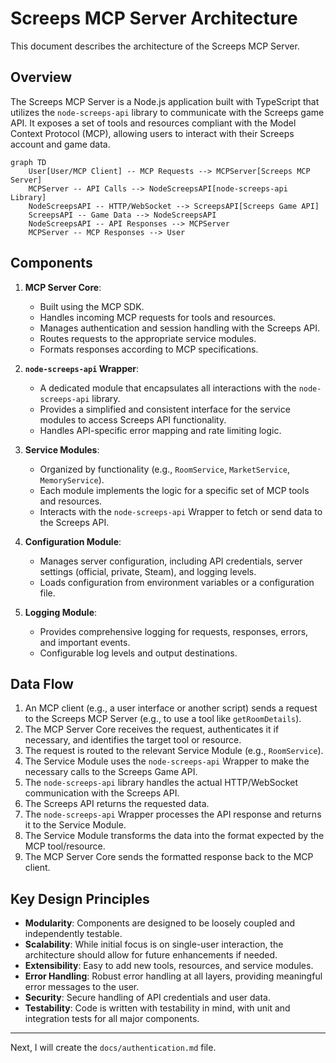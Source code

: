 # Screeps MCP Server Architecture

This document describes the architecture of the Screeps MCP Server.

## Overview

The Screeps MCP Server is a Node.js application built with TypeScript that utilizes the `node-screeps-api` library to communicate with the Screeps game API. It exposes a set of tools and resources compliant with the Model Context Protocol (MCP), allowing users to interact with their Screeps account and game data.

```mermaid
graph TD
    User[User/MCP Client] -- MCP Requests --> MCPServer[Screeps MCP Server]
    MCPServer -- API Calls --> NodeScreepsAPI[node-screeps-api Library]
    NodeScreepsAPI -- HTTP/WebSocket --> ScreepsAPI[Screeps Game API]
    ScreepsAPI -- Game Data --> NodeScreepsAPI
    NodeScreepsAPI -- API Responses --> MCPServer
    MCPServer -- MCP Responses --> User
```

## Components

1.  **MCP Server Core**:
    *   Built using the MCP SDK.
    *   Handles incoming MCP requests for tools and resources.
    *   Manages authentication and session handling with the Screeps API.
    *   Routes requests to the appropriate service modules.
    *   Formats responses according to MCP specifications.

2.  **`node-screeps-api` Wrapper**:
    *   A dedicated module that encapsulates all interactions with the `node-screeps-api` library.
    *   Provides a simplified and consistent interface for the service modules to access Screeps API functionality.
    *   Handles API-specific error mapping and rate limiting logic.

3.  **Service Modules**:
    *   Organized by functionality (e.g., `RoomService`, `MarketService`, `MemoryService`).
    *   Each module implements the logic for a specific set of MCP tools and resources.
    *   Interacts with the `node-screeps-api` Wrapper to fetch or send data to the Screeps API.

4.  **Configuration Module**:
    *   Manages server configuration, including API credentials, server settings (official, private, Steam), and logging levels.
    *   Loads configuration from environment variables or a configuration file.

5.  **Logging Module**:
    *   Provides comprehensive logging for requests, responses, errors, and important events.
    *   Configurable log levels and output destinations.

## Data Flow

1.  An MCP client (e.g., a user interface or another script) sends a request to the Screeps MCP Server (e.g., to use a tool like `getRoomDetails`).
2.  The MCP Server Core receives the request, authenticates it if necessary, and identifies the target tool or resource.
3.  The request is routed to the relevant Service Module (e.g., `RoomService`).
4.  The Service Module uses the `node-screeps-api` Wrapper to make the necessary calls to the Screeps Game API.
5.  The `node-screeps-api` library handles the actual HTTP/WebSocket communication with the Screeps API.
6.  The Screeps API returns the requested data.
7.  The `node-screeps-api` Wrapper processes the API response and returns it to the Service Module.
8.  The Service Module transforms the data into the format expected by the MCP tool/resource.
9.  The MCP Server Core sends the formatted response back to the MCP client.

## Key Design Principles

*   **Modularity**: Components are designed to be loosely coupled and independently testable.
*   **Scalability**: While initial focus is on single-user interaction, the architecture should allow for future enhancements if needed.
*   **Extensibility**: Easy to add new tools, resources, and service modules.
*   **Error Handling**: Robust error handling at all layers, providing meaningful error messages to the user.
*   **Security**: Secure handling of API credentials and user data.
*   **Testability**: Code is written with testability in mind, with unit and integration tests for all major components.

---

Next, I will create the `docs/authentication.md` file.
